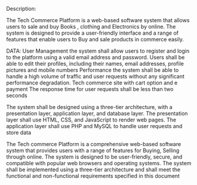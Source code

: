 Description:

The Tech Commerce  Platform is a web-based software system that allows users to sale and buy Books , clothing and Electronics by online. The system is designed to provide a user-friendly interface and a range of features that enable users to Buy and sale products in  commerce easily.

DATA:
User Management the system shall allow users to register and login to the platform using a valid email address and password. Users shall be able to edit their profiles, including their names, email addresses,  profile pictures and mobile numbers
Performance the system shall be able to handle a high volume of traffic and user requests without any significant performance degradation.
Tech commerce site with cart option and e payment
 The response time for user requests shall be less than two seconds

The system shall be designed using a three-tier architecture, with a presentation layer, application layer, and database layer. The presentation layer shall use HTML, CSS, and JavaScript to render web pages. The application layer shall use PHP and MySQL to handle user requests and store data

The Tech commerce Platform is a comprehensive web-based software system that provides users with a range of features for Buying, Selling  through online. The system is designed to be user-friendly, secure, and compatible with popular web browsers and operating systems. The system shall be implemented using a three-tier architecture and shall meet the functional and non-functional requirements specified in this document
